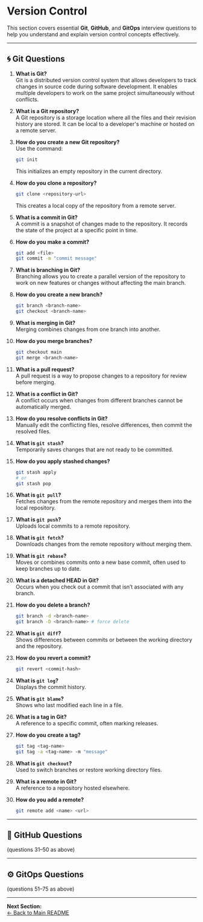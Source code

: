 # Version Control

This section covers essential **Git**, **GitHub**, and **GitOps** interview questions to help you understand and explain version control concepts effectively.

---

## 🌀 Git Questions

1. **What is Git?**  
   Git is a distributed version control system that allows developers to track changes in source code during software development. It enables multiple developers to work on the same project simultaneously without conflicts.

2. **What is a Git repository?**  
   A Git repository is a storage location where all the files and their revision history are stored. It can be local to a developer's machine or hosted on a remote server.

3. **How do you create a new Git repository?**  
   Use the command:  
   ```bash
   git init
   ```
   This initializes an empty repository in the current directory.

4. **How do you clone a repository?**  
   ```bash
   git clone <repository-url>
   ```
   This creates a local copy of the repository from a remote server.

5. **What is a commit in Git?**  
   A commit is a snapshot of changes made to the repository. It records the state of the project at a specific point in time.

6. **How do you make a commit?**  
   ```bash
   git add <file>
   git commit -m "commit message"
   ```

7. **What is branching in Git?**  
   Branching allows you to create a parallel version of the repository to work on new features or changes without affecting the main branch.

8. **How do you create a new branch?**  
   ```bash
   git branch <branch-name>
   git checkout <branch-name>
   ```

9. **What is merging in Git?**  
   Merging combines changes from one branch into another.

10. **How do you merge branches?**  
    ```bash
    git checkout main
    git merge <branch-name>
    ```

11. **What is a pull request?**  
    A pull request is a way to propose changes to a repository for review before merging.

12. **What is a conflict in Git?**  
    A conflict occurs when changes from different branches cannot be automatically merged.

13. **How do you resolve conflicts in Git?**  
    Manually edit the conflicting files, resolve differences, then commit the resolved files.

14. **What is `git stash`?**  
    Temporarily saves changes that are not ready to be committed.

15. **How do you apply stashed changes?**  
    ```bash
    git stash apply
    # or
    git stash pop
    ```

16. **What is `git pull`?**  
    Fetches changes from the remote repository and merges them into the local repository.

17. **What is `git push`?**  
    Uploads local commits to a remote repository.

18. **What is `git fetch`?**  
    Downloads changes from the remote repository without merging them.

19. **What is `git rebase`?**  
    Moves or combines commits onto a new base commit, often used to keep branches up to date.

20. **What is a detached HEAD in Git?**  
    Occurs when you check out a commit that isn’t associated with any branch.

21. **How do you delete a branch?**  
    ```bash
    git branch -d <branch-name>
    git branch -D <branch-name> # force delete
    ```

22. **What is `git diff`?**  
    Shows differences between commits or between the working directory and the repository.

23. **How do you revert a commit?**  
    ```bash
    git revert <commit-hash>
    ```

24. **What is `git log`?**  
    Displays the commit history.

25. **What is `git blame`?**  
    Shows who last modified each line in a file.

26. **What is a tag in Git?**  
    A reference to a specific commit, often marking releases.

27. **How do you create a tag?**  
    ```bash
    git tag <tag-name>
    git tag -a <tag-name> -m "message"
    ```

28. **What is `git checkout`?**  
    Used to switch branches or restore working directory files.

29. **What is a remote in Git?**  
    A reference to a repository hosted elsewhere.

30. **How do you add a remote?**  
    ```bash
    git remote add <name> <url>
    ```

---

## 🧭 GitHub Questions

(questions 31–50 as above)

---

## ⚙️ GitOps Questions

(questions 51–75 as above)

---

**Next Section:**  
[← Back to Main README](../README.md)
